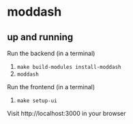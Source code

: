 # moddash

## up and running

Run the backend (in a terminal)

1. `make build-modules install-moddash`
1. `moddash`

Run the frontend (in a terminal)

1. `make setup-ui`

Visit http://localhost:3000 in your browser